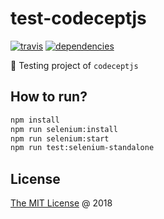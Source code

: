 # test-codeceptjs

[![travis](https://img.shields.io/travis/piecioshka/test-codeceptjs.svg)](https://travis-ci.org/piecioshka/test-codeceptjs)
[![dependencies](https://david-dm.org/piecioshka/test-codeceptjs.svg)](https://github.com/piecioshka/test-codeceptjs)

:ledger: Testing project of `codeceptjs`

## How to run?

```bash
npm install
npm run selenium:install
npm run selenium:start
npm run test:selenium-standalone
```

## License

[The MIT License](http://piecioshka.mit-license.org) @ 2018
